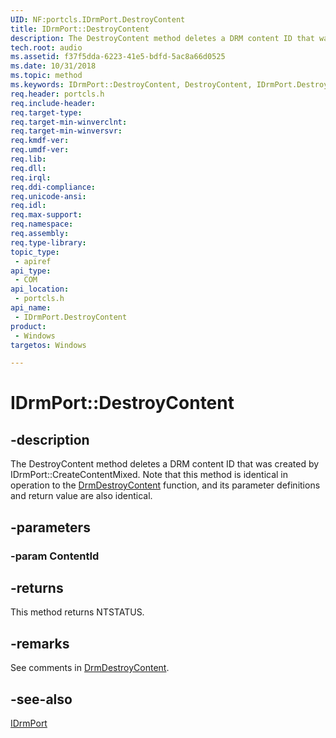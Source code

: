 ```yaml
---
UID: NF:portcls.IDrmPort.DestroyContent
title: IDrmPort::DestroyContent
description: The DestroyContent method deletes a DRM content ID that was created by IDrmPort::CreateContentMixed.
tech.root: audio
ms.assetid: f37f5dda-6223-41e5-bdfd-5ac8a66d0525
ms.date: 10/31/2018
ms.topic: method
ms.keywords: IDrmPort::DestroyContent, DestroyContent, IDrmPort.DestroyContent, IDrmPort::DestroyContent, IDrmPort.DestroyContent
req.header: portcls.h
req.include-header:
req.target-type:
req.target-min-winverclnt:
req.target-min-winversvr:
req.kmdf-ver:
req.umdf-ver:
req.lib:
req.dll:
req.irql: 
req.ddi-compliance:
req.unicode-ansi:
req.idl:
req.max-support:
req.namespace:
req.assembly:
req.type-library: 
topic_type: 
 - apiref
api_type: 
 - COM
api_location: 
 - portcls.h
api_name: 
 - IDrmPort.DestroyContent
product: 
 - Windows
targetos: Windows

---
```


# IDrmPort::DestroyContent


## -description

The DestroyContent method deletes a DRM content ID that was created by IDrmPort::CreateContentMixed. Note that this method is identical in operation to the [DrmDestroyContent](https://docs.microsoft.com/windows-hardware/drivers/ddi/content/drmk/nf-drmk-drmdestroycontent) function, and its parameter definitions and return value are also identical.

## -parameters

### -param ContentId


## -returns
This method returns NTSTATUS.

## -remarks
See comments in [DrmDestroyContent](https://docs.microsoft.com/windows-hardware/drivers/ddi/content/drmk/nf-drmk-drmdestroycontent).

## -see-also

[IDrmPort](nn-portcls-idrmport.md)
